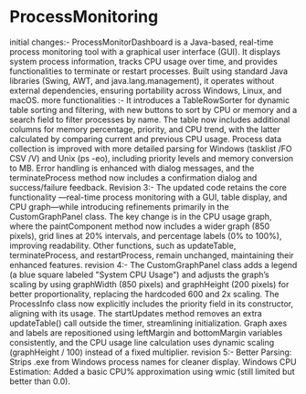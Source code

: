 # ProcessMonitoring
initial changes:-
ProcessMonitorDashboard is a Java-based, real-time process monitoring tool with a graphical user interface (GUI).
It displays system process information, tracks CPU usage over time, and provides functionalities to terminate or restart processes.
Built using standard Java libraries (Swing, AWT, and java.lang.management), it operates without external dependencies, ensuring portability across Windows, Linux, and macOS.
more functionalities :-
It introduces a TableRowSorter for dynamic table sorting and filtering, with new buttons to sort by CPU or memory and a search field to filter processes by name.
The table now includes additional columns for memory percentage, priority, and CPU trend, with the latter calculated by comparing current and previous CPU usage. Process data collection is improved with more detailed parsing for Windows (tasklist /FO CSV /V) and Unix (ps -eo), including priority levels and memory conversion to MB.
Error handling is enhanced with dialog messages, and the terminateProcess method now includes a confirmation dialog and success/failure feedback.
Revision 3:- The updated code retains the core functionality —real-time process monitoring with a GUI, table display, and CPU graph—while introducing refinements primarily in the CustomGraphPanel class.
The key change is in the CPU usage graph, where the paintComponent method now includes a wider graph (850 pixels), grid lines at 20% intervals, and percentage labels (0% to 100%), improving readability. Other functions, such as updateTable, terminateProcess, and restartProcess, remain unchanged, maintaining their enhanced features.
revision 4:- 
The CustomGraphPanel class adds a legend (a blue square labeled "System CPU Usage") and adjusts the graph’s scaling by using graphWidth (850 pixels) and graphHeight (200 pixels) for better proportionality, replacing the hardcoded 600 and 2x scaling.
The ProcessInfo class now explicitly includes the priority field in its constructor, aligning with its usage.
The startUpdates method removes an extra updateTable() call outside the timer, streamlining initialization.
Graph axes and labels are repositioned using leftMargin and bottomMargin variables consistently, and the CPU usage line calculation uses dynamic scaling (graphHeight / 100) instead of a fixed multiplier.
revision 5:-
Better Parsing: Strips .exe from Windows process names for cleaner display.
Windows CPU Estimation: Added a basic CPU% approximation using wmic (still limited but better than 0.0).
